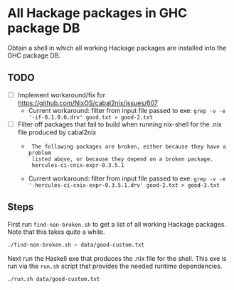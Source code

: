 # All Hackage packages in GHC package DB

Obtain a shell in which all working Hackage packages are installed into the GHC package DB.

## TODO

- [ ] Implement workaround/fix for https://github.com/NixOS/cabal2nix/issues/607
  -  Current workaround: filter from input file passed to exe: `grep -v -e '-if-0.1.0.0.drv' good.txt > good-2.txt`
- [ ] Filter off packages that fail to build when running nix-shell for the .nix file produced by cabal2nix
  -  ```
      The following packages are broken, either because they have a problem
      listed above, or because they depend on a broken package.
      hercules-ci-cnix-expr-0.3.5.1
      ```
  - Current workaround: filter from input file passed to exe: `grep -v -e '-hercules-ci-cnix-expr-0.3.5.1.drv' good-2.txt > good-3.txt`

## Steps

First run `find-non-broken.sh` to get a list of all working Hackage packages. Note that this takes quite a while.

```bash
./find-non-broken.sh > data/good-custom.txt
```

Next run the Haskell exe that produces the .nix file for the shell. This exe is run via the `run.sh` script that provides the needed runtime dependencies.

```bash
./run.sh data/good-custom.txt
```
